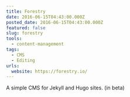 ```yaml
---
title: Forestry
date: 2016-06-15T04:43:00.000Z
posted_date: 2016-06-15T04:43:00.000Z
featured: false
slug: forestry
tools: 
  - content-management
tags:
  - CMS
  - Editing
urls:
  website: https://forestry.io/
---
```

A simple CMS for Jekyll and Hugo sites. (in beta)




